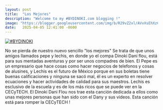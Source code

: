 ```yaml
---
layout: post
title:  "Los Mejores"
description: "Welcome to my #BYDINOKI.com blogging !"
image: "https://blogger.googleusercontent.com/img/b/R29vZ2xl/AVvXsEhXzC7Yzo1cMksBGwA6cIkG32STcsG8uEcGFwt_PaWCFmHEGrkQWieI1FgyYaLyQQwXKko0Jzw-IdBhDXLbwLDZaaPt2lH92NA15-TXuSgs_MDxpfllKS_-94sxKQuOCyMsXNy9kQ0hjbEcMX6O2yIHhAo4Zr71opauKAs4J2snS_Ot3yTuzLggL74eHHMH/w458-h309-rw/joselechis.png"
date:   2025-04-05 12:41:00 -0600
---
```


[<img alt="#BYDINOKI" title="" src="https://blogger.googleusercontent.com/img/b/R29vZ2xl/AVvXsEhXzC7Yzo1cMksBGwA6cIkG32STcsG8uEcGFwt_PaWCFmHEGrkQWieI1FgyYaLyQQwXKko0Jzw-IdBhDXLbwLDZaaPt2lH92NA15-TXuSgs_MDxpfllKS_-94sxKQuOCyMsXNy9kQ0hjbEcMX6O2yIHhAo4Zr71opauKAs4J2snS_Ot3yTuzLggL74eHHMH/w458-h309-rw/joselechis.png">](https://blogger.googleusercontent.com/img/b/R29vZ2xl/AVvXsEhXzC7Yzo1cMksBGwA6cIkG32STcsG8uEcGFwt_PaWCFmHEGrkQWieI1FgyYaLyQQwXKko0Jzw-IdBhDXLbwLDZaaPt2lH92NA15-TXuSgs_MDxpfllKS_-94sxKQuOCyMsXNy9kQ0hjbEcMX6O2yIHhAo4Zr71opauKAs4J2snS_Ot3yTuzLggL74eHHMH/w458-h309-rw/joselechis.png)

No se pierda de nuestro nuevo sencillo "los mejores"
Se trata de que unos amigos llamados pepe y lechis, en donde yo el compa Dinoki Dani flou, está para sus mentadas aventuras y por ser unos compadres de bien. El Pepe es un empresario que hace cosas como hacer negocios de telefonos y cosas de alusines, y Lechis es el futuro de México porque en sus boletas tiene buenas calificaciones y ninguna se sacó mal, él es un experto en resolver ecuaciones y hacer actividades de calidad para sus maestros. Lechis es esclusivo de la escuela y es de los más ricos que se puede ver en la CECyTECH. El Dinoki Dani Flou nos trae esta canción dedicada a ellos como unas mejores personas que han sido con el Dany y sus videos. Esta canción está para romper la CECyTECH !